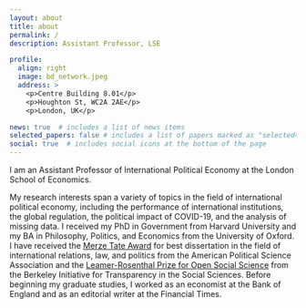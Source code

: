 ```yaml
---
layout: about
title: about
permalink: /
description: Assistant Professor, LSE

profile:
  align: right
  image: bd_network.jpeg
  address: >
    <p>Centre Building 8.01</p>
    <p>Houghton St, WC2A 2AE</p>
    <p>London, UK</p>

news: true  # includes a list of news items
selected_papers: false # includes a list of papers marked as "selected={true}"
social: true  # includes social icons at the bottom of the page
---
```


I am an Assistant Professor of International Political Economy at the London School of Economics.

My research interests span a variety of topics in the field of international political economy, including the performance of international institutions, the global regulation, the political impact of COVID-19, and the analysis of missing data. I received my PhD in Government from Harvard University and my BA in Philosophy, Politics, and Economics from the University of Oxford. I have received the [Merze Tate Award](https://politicalsciencenow.com/ranjit-lall-2019-merze-tate-award-recipient/) for best dissertation in the field of international relations, law, and politics from the American Political Science Association and the [Leamer-Rosenthal Prize for Open Social Science](https://www.bitss.org/people/ranjit-lall/) from the Berkeley Initiative for Transparency in the Social Sciences. Before beginning my graduate studies, I worked as an economist at the Bank of England and as an editorial writer at the Financial Times.
